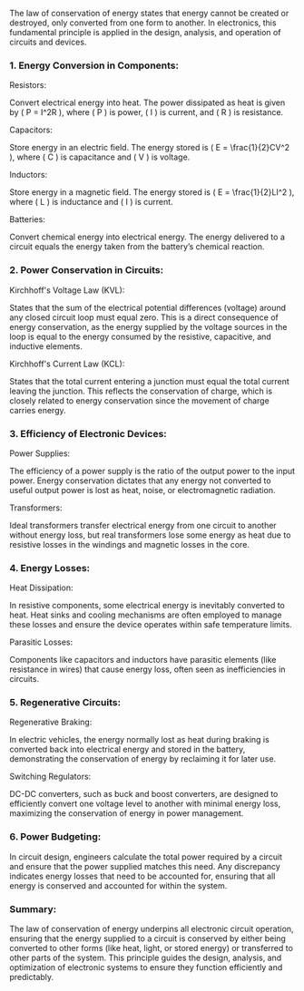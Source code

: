 The law of conservation of energy states that energy cannot be created or destroyed, only converted from one form to another. In electronics, this fundamental principle is applied in the design, analysis, and operation of circuits and devices.

### 1. Energy Conversion in Components:

Resistors: 

Convert electrical energy into heat. The power dissipated as heat is given by \( P = I^2R \), where \( P \) is power, \( I \) is current, and \( R \) is resistance.

Capacitors: 

Store energy in an electric field. The energy stored is \( E = \frac{1}{2}CV^2 \), where \( C \) is capacitance and \( V \) is voltage.

Inductors: 

Store energy in a magnetic field. The energy stored is \( E = \frac{1}{2}LI^2 \), where \( L \) is inductance and \( I \) is current.

Batteries: 

Convert chemical energy into electrical energy. The energy delivered to a circuit equals the energy taken from the battery’s chemical reaction.

### 2. Power Conservation in Circuits:

Kirchhoff's Voltage Law (KVL): 

States that the sum of the electrical potential differences (voltage) around any closed circuit loop must equal zero. This is a direct consequence of energy conservation, as the energy supplied by the voltage sources in the loop is equal to the energy consumed by the resistive, capacitive, and inductive elements.

Kirchhoff's Current Law (KCL): 

States that the total current entering a junction must equal the total current leaving the junction. This reflects the conservation of charge, which is closely related to energy conservation since the movement of charge carries energy.

### 3. Efficiency of Electronic Devices:

Power Supplies: 

The efficiency of a power supply is the ratio of the output power to the input power. Energy conservation dictates that any energy not converted to useful output power is lost as heat, noise, or electromagnetic radiation.

Transformers: 

Ideal transformers transfer electrical energy from one circuit to another without energy loss, but real transformers lose some energy as heat due to resistive losses in the windings and magnetic losses in the core.

### 4. Energy Losses:

Heat Dissipation: 

In resistive components, some electrical energy is inevitably converted to heat. Heat sinks and cooling mechanisms are often employed to manage these losses and ensure the device operates within safe temperature limits.

Parasitic Losses: 

Components like capacitors and inductors have parasitic elements (like resistance in wires) that cause energy loss, often seen as inefficiencies in circuits.

### 5. Regenerative Circuits:

Regenerative Braking: 

In electric vehicles, the energy normally lost as heat during braking is converted back into electrical energy and stored in the battery, demonstrating the conservation of energy by reclaiming it for later use.

Switching Regulators: 

DC-DC converters, such as buck and boost converters, are designed to efficiently convert one voltage level to another with minimal energy loss, maximizing the conservation of energy in power management.

### 6. Power Budgeting:

In circuit design, engineers calculate the total power required by a circuit and ensure that the power supplied matches this need. Any discrepancy indicates energy losses that need to be accounted for, ensuring that all energy is conserved and accounted for within the system.

### Summary:

The law of conservation of energy underpins all electronic circuit operation, ensuring that the energy supplied to a circuit is conserved by either being converted to other forms (like heat, light, or stored energy) or transferred to other parts of the system. This principle guides the design, analysis, and optimization of electronic systems to ensure they function efficiently and predictably.
